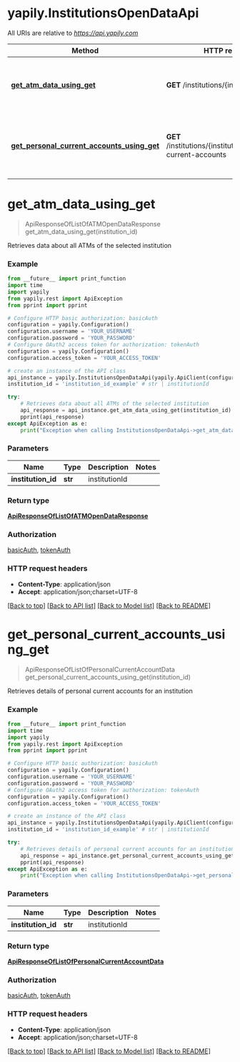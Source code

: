 # yapily.InstitutionsOpenDataApi

All URIs are relative to *https://api.yapily.com*

Method | HTTP request | Description
------------- | ------------- | -------------
[**get_atm_data_using_get**](InstitutionsOpenDataApi.md#get_atm_data_using_get) | **GET** /institutions/{institutionId}/atms | Retrieves data about all ATMs of the selected institution
[**get_personal_current_accounts_using_get**](InstitutionsOpenDataApi.md#get_personal_current_accounts_using_get) | **GET** /institutions/{institutionId}/personal-current-accounts | Retrieves details of personal current accounts for an institution


# **get_atm_data_using_get**
> ApiResponseOfListOfATMOpenDataResponse get_atm_data_using_get(institution_id)

Retrieves data about all ATMs of the selected institution

### Example
```python
from __future__ import print_function
import time
import yapily
from yapily.rest import ApiException
from pprint import pprint

# Configure HTTP basic authorization: basicAuth
configuration = yapily.Configuration()
configuration.username = 'YOUR_USERNAME'
configuration.password = 'YOUR_PASSWORD'
# Configure OAuth2 access token for authorization: tokenAuth
configuration = yapily.Configuration()
configuration.access_token = 'YOUR_ACCESS_TOKEN'

# create an instance of the API class
api_instance = yapily.InstitutionsOpenDataApi(yapily.ApiClient(configuration))
institution_id = 'institution_id_example' # str | institutionId

try:
    # Retrieves data about all ATMs of the selected institution
    api_response = api_instance.get_atm_data_using_get(institution_id)
    pprint(api_response)
except ApiException as e:
    print("Exception when calling InstitutionsOpenDataApi->get_atm_data_using_get: %s\n" % e)
```

### Parameters

Name | Type | Description  | Notes
------------- | ------------- | ------------- | -------------
 **institution_id** | **str**| institutionId | 

### Return type

[**ApiResponseOfListOfATMOpenDataResponse**](ApiResponseOfListOfATMOpenDataResponse.md)

### Authorization

[basicAuth](../README.md#basicAuth), [tokenAuth](../README.md#tokenAuth)

### HTTP request headers

 - **Content-Type**: application/json
 - **Accept**: application/json;charset=UTF-8

[[Back to top]](#) [[Back to API list]](../README.md#documentation-for-api-endpoints) [[Back to Model list]](../README.md#documentation-for-models) [[Back to README]](../README.md)

# **get_personal_current_accounts_using_get**
> ApiResponseOfListOfPersonalCurrentAccountData get_personal_current_accounts_using_get(institution_id)

Retrieves details of personal current accounts for an institution

### Example
```python
from __future__ import print_function
import time
import yapily
from yapily.rest import ApiException
from pprint import pprint

# Configure HTTP basic authorization: basicAuth
configuration = yapily.Configuration()
configuration.username = 'YOUR_USERNAME'
configuration.password = 'YOUR_PASSWORD'
# Configure OAuth2 access token for authorization: tokenAuth
configuration = yapily.Configuration()
configuration.access_token = 'YOUR_ACCESS_TOKEN'

# create an instance of the API class
api_instance = yapily.InstitutionsOpenDataApi(yapily.ApiClient(configuration))
institution_id = 'institution_id_example' # str | institutionId

try:
    # Retrieves details of personal current accounts for an institution
    api_response = api_instance.get_personal_current_accounts_using_get(institution_id)
    pprint(api_response)
except ApiException as e:
    print("Exception when calling InstitutionsOpenDataApi->get_personal_current_accounts_using_get: %s\n" % e)
```

### Parameters

Name | Type | Description  | Notes
------------- | ------------- | ------------- | -------------
 **institution_id** | **str**| institutionId | 

### Return type

[**ApiResponseOfListOfPersonalCurrentAccountData**](ApiResponseOfListOfPersonalCurrentAccountData.md)

### Authorization

[basicAuth](../README.md#basicAuth), [tokenAuth](../README.md#tokenAuth)

### HTTP request headers

 - **Content-Type**: application/json
 - **Accept**: application/json;charset=UTF-8

[[Back to top]](#) [[Back to API list]](../README.md#documentation-for-api-endpoints) [[Back to Model list]](../README.md#documentation-for-models) [[Back to README]](../README.md)

